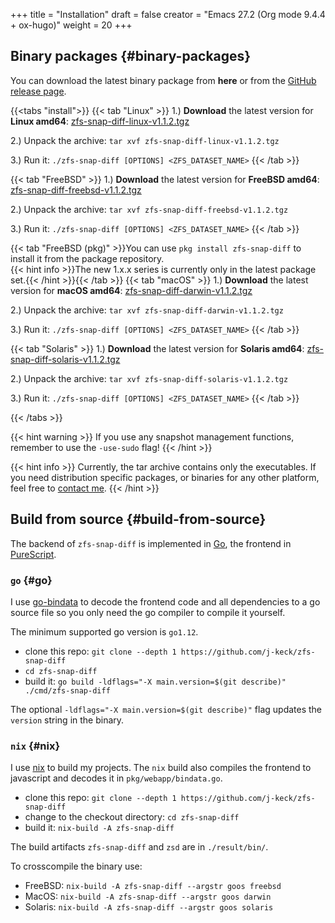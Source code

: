 +++
title = "Installation"
draft = false
creator = "Emacs 27.2 (Org mode 9.4.4 + ox-hugo)"
weight = 20
+++

## Binary packages {#binary-packages}

You can download the latest binary package from ****here**** or from the [GitHub release page](https://github.com/j-keck/zfs-snap-diff/releases).

{{<tabs "install">}}
{{< tab "Linux" >}}
  1.) ****Download**** the latest version for ****Linux amd64****: [zfs-snap-diff-linux-v1.1.2.tgz](https://github.com/j-keck/zfs-snap-diff/releases/download/v1.1.2/zfs-snap-diff-linux-v1.1.2.tgz)

2.) Unpack the archive: `tar xvf zfs-snap-diff-linux-v1.1.2.tgz`

  3.) Run it:  `./zfs-snap-diff [OPTIONS] <ZFS_DATASET_NAME>`
{{< /tab >}}

{{< tab "FreeBSD" >}}
  1.) ****Download**** the latest version for ****FreeBSD amd64****: [zfs-snap-diff-freebsd-v1.1.2.tgz](https://github.com/j-keck/zfs-snap-diff/releases/download/v1.1.2/zfs-snap-diff-freebsd-v1.1.2.tgz)

2.) Unpack the archive: `tar xvf zfs-snap-diff-freebsd-v1.1.2.tgz`

  3.) Run it:  `./zfs-snap-diff [OPTIONS] <ZFS_DATASET_NAME>`
{{< /tab >}}

{{< tab "FreeBSD (pkg)" >}}You can use `pkg install zfs-snap-diff` to install it from the package repository.<br/>{{< hint info >}}The new 1.x.x series is currently only in the latest package set.{{< /hint >}}{{< /tab >}}
{{< tab "macOS" >}}
  1.) ****Download**** the latest version for ****macOS amd64****: [zfs-snap-diff-darwin-v1.1.2.tgz](https://github.com/j-keck/zfs-snap-diff/releases/download/v1.1.2/zfs-snap-diff-darwin-v1.1.2.tgz)

2.) Unpack the archive: `tar xvf zfs-snap-diff-darwin-v1.1.2.tgz`

  3.) Run it:  `./zfs-snap-diff [OPTIONS] <ZFS_DATASET_NAME>`
{{< /tab >}}

{{< tab "Solaris" >}}
  1.) ****Download**** the latest version for ****Solaris amd64****: [zfs-snap-diff-solaris-v1.1.2.tgz](https://github.com/j-keck/zfs-snap-diff/releases/download/v1.1.2/zfs-snap-diff-solaris-v1.1.2.tgz)

2.) Unpack the archive: `tar xvf zfs-snap-diff-solaris-v1.1.2.tgz`

  3.) Run it:  `./zfs-snap-diff [OPTIONS] <ZFS_DATASET_NAME>`
{{< /tab >}}

{{< /tabs >}}

{{< hint warning >}}
If you use any snapshot management functions, remember to use the `-use-sudo` flag!
{{< /hint >}}

{{< hint info >}}
Currently, the tar archive contains only the executables.
If you need distribution specific packages, or binaries for any other platform, feel free to [contact me](/docs/contact-support#contact).
{{< /hint >}}


## Build from source {#build-from-source}

The backend of `zfs-snap-diff` is implemented in [Go](https://golang.org), the frontend in [PureScript](http://purescript.org).


### `go` {#go}

I use [go-bindata](https://github.com/go-bindata/go-bindata) to decode the frontend code and all dependencies to a
go source file so you only need the go compiler to compile it yourself.

The minimum supported go version is `go1.12`.

-   clone this repo: `git clone --depth 1 https://github.com/j-keck/zfs-snap-diff`
-   `cd zfs-snap-diff`
-   build it: `go build -ldflags="-X main.version=$(git describe)" ./cmd/zfs-snap-diff`

The optional `-ldflags="-X main.version=$(git describe)"` flag updates the `version` string in the binary.


### `nix` {#nix}

I use [nix](https://nixos.org/nix/) to build my projects. The `nix` build also compiles the frontend
to javascript and decodes it in `pkg/webapp/bindata.go`.

-   clone this repo: `git clone --depth 1 https://github.com/j-keck/zfs-snap-diff`
-   change to the checkout directory: `cd zfs-snap-diff`
-   build it: `nix-build -A zfs-snap-diff`

The build artifacts `zfs-snap-diff` and `zsd` are in `./result/bin/`.

To crosscompile the binary use:

-   FreeBSD: `nix-build -A zfs-snap-diff --argstr goos freebsd`
-   MacOS: `nix-build -A zfs-snap-diff --argstr goos darwin`
-   Solaris: `nix-build -A zfs-snap-diff --argstr goos solaris`

